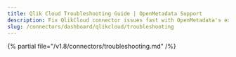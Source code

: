 ```yaml
---
title: Qlik Cloud Troubleshooting Guide | OpenMetadata Support
description: Fix QlikCloud connector issues fast with OpenMetadata's expert troubleshooting guide. Solve common problems, debug connections, and optimize your setup.
slug: /connectors/dashboard/qlikcloud/troubleshooting
---
```


{% partial file="/v1.8/connectors/troubleshooting.md" /%}
